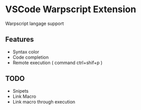 # VSCode Warpscript Extension

Warpscript langage support

## Features

- Syntax color
- Code completion
- Remote execution ( command ctrl+shif+p )

## TODO

- Snipets
- Link Macro
- Link macro through execution